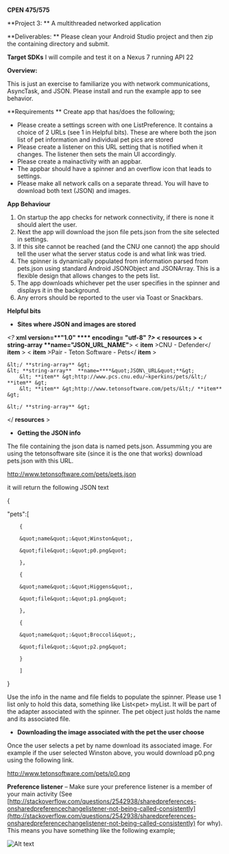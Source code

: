 **CPEN 475/575**

**Project 3:                 ** A multithreaded networked application

**Deliverables:        ** Please clean your Android Studio project and then zip the containing directory and submit.

**Target SDKs**  I will compile and test it on a Nexus 7 running API 22

**Overview:**

This is just an exercise to familiarize you with network communications, AsyncTask, and JSON.   Please install and run the example app to see behavior.

**Requirements  ** Create app that has/does the following;

- Please create a settings screen with one ListPreference.  It contains a choice of 2 URLs (see 1 in Helpful bits).  These are where both the json list of pet information and individual pet pics are stored
- Please create a listener on this URL setting that is notified when  it changes. The listener then sets the main UI accordingly.
- Please create a mainactivity with an appbar.
- The appbar  should have a spinner and an overflow icon that leads to settings.
- Please make all network calls on a separate thread.  You will have to download both text (JSON) and images.

**App Behaviour**

1. On startup the app checks for network connectivity, if there is none it should alert the user.
2. Next  the app will download the json file pets.json from the site selected in settings.
3. If this site cannot be reached (and the CNU one cannot) the app should tell the user what the server status code is and what link was tried.
4. The spinner is  dynamically  populated from information parsed from pets.json using standard Android JSONObject and JSONArray.  This is a flexible design that allows changes to the pets list.
5. The app downloads whichever pet the user specifies in the spinner and displays it in the background.
6. Any errors should be reported to the user via Toast or Snackbars.



**Helpful bits**

- **Sites where JSON and images are stored**

_&lt;?_ **xml version=****&quot;1.0&quot; **** encoding= ****&quot;utf-8&quot;** _?&gt;_
&lt; **resources** &gt;
    &lt; **string-array**  **name=****&quot;JSON\_URL\_NAME&quot;**&gt;
        &lt; **item** &gt;CNU - Defender&lt;/ **item** &gt;
        &lt; **item** &gt;Pair - Teton Software - Pets&lt;/ **item** &gt;


    &lt;/ **string-array** &gt;
    &lt; **string-array**  **name=****&quot;JSON\_URL&quot;**&gt;
        &lt; **item** &gt;http://www.pcs.cnu.edu/~kperkins/pets/&lt;/ **item** &gt;
        &lt; **item** &gt;http://www.tetonsoftware.com/pets/&lt;/ **item** &gt;

    &lt;/ **string-array** &gt;
&lt;/ **resources** &gt;

- **Getting the JSON info**

The file containing the json data is named pets.json.  Assumming you are using the tetonsoftware site (since it is the one that works) download pets.json with this URL.

http://www.tetonsoftware.com/pets/pets.json

it will return the following JSON text

{

&quot;pets&quot;:[

        {

        &quot;name&quot;:&quot;Winston&quot;,

        &quot;file&quot;:&quot;p0.png&quot;

        },

        {

        &quot;name&quot;:&quot;Higgens&quot;,

        &quot;file&quot;:&quot;p1.png&quot;

        },

        {

        &quot;name&quot;:&quot;Broccoli&quot;,

        &quot;file&quot;:&quot;p2.png&quot;

        }

        ]

}

Use the info in the name and file fields to populate the spinner.  Please use 1 list only to hold this data, something like List&lt;pet&gt; myList.  It will be part of the adapter associated with the spinner.  The pet object just holds the name and its associated file.

- **Downloading the image associated with the pet the user choose**

Once the user selects a pet by name download its associated image.  For example if the user selected Winston above, you would download p0.png using the following link.

http://www.tetonsoftware.com/pets/p0.png

**Preference listener** – Make sure your preference listener is a member of your main activity (See [http://stackoverflow.com/questions/2542938/sharedpreferences-onsharedpreferencechangelistener-not-being-called-consistently](http://stackoverflow.com/questions/2542938/sharedpreferences-onsharedpreferencechangelistener-not-being-called-consistently) for why).  This means you have something like the following example;

 ![Alt text](./ART/1.png?raw=true "Figure 1")
